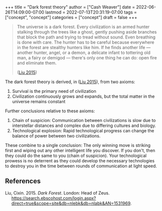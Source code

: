 +++
title = "Dark forest theory"
author = ["Cash Weaver"]
date = 2022-06-26T14:09:00-07:00
lastmod = 2022-07-13T20:31:19-07:00
tags = ["concept", "concept"]
categories = ["concept"]
draft = false
+++

> The universe is a dark forest. Every civilization is an armed hunter stalking through the trees like a ghost, gently pushing aside branches that block the path and trying to tread without sound. Even breathing is done with care. The hunter has to be careful because everywhere in the forest are stealthy hunters like him. If he finds another life — another hunter, angel, or a demon, a delicate infant to tottering old man, a fairy or demigod — there's only one thing he can do: open fire and eliminate them.
>
> (<a href="#citeproc_bib_item_1">Liu 2015</a>)

The dark forest theory is derived, in (<a href="#citeproc_bib_item_1">Liu 2015</a>), from two axioms:

1.  Survival is the primary need of civilization
2.  Civilization continuously grows and expands, but the total matter in the universe remains constant

Further conclusions relative to these axioms:

1.  Chain of suspicion: Communication between civilizations is slow due to interstellar distances and complex due to differing cultures and biology.
2.  Technological explosion: Rapid technological progress can change the balance of power between two civilizations.

These combine to a single conclusion: The only winning move is striking first and wiping out any other intelligent life you discover. If you don't, then they could do the same to you (chain of suspicion). Your technological prowess is no deterrent as they could develop the necessary technologies to destroy you in the time between rounds of communication at light speed.

## References

<style>.csl-entry{text-indent: -1.5em; margin-left: 1.5em;}</style><div class="csl-bib-body">
  <div class="csl-entry"><a id="citeproc_bib_item_1"></a>Liu, Cixin. 2015. <i>Dark Forest</i>. London: Head of Zeus. <a href="https://search.ebscohost.com/login.aspx?direct=true&scope=site&db=nlebk&db=nlabk&AN=1531969">https://search.ebscohost.com/login.aspx?direct=true&#38;scope=site&#38;db=nlebk&#38;db=nlabk&#38;AN=1531969</a>.</div>
</div>
